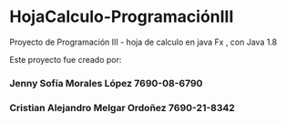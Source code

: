 # HojaCalculo-ProgramaciónIII
Proyecto de Programación III - hoja de calculo en java Fx , con Java 1.8

Este proyecto fue creado por:

### Jenny Sofía Morales López 7690-08-6790
### Cristian Alejandro Melgar Ordoñez 7690-21-8342



